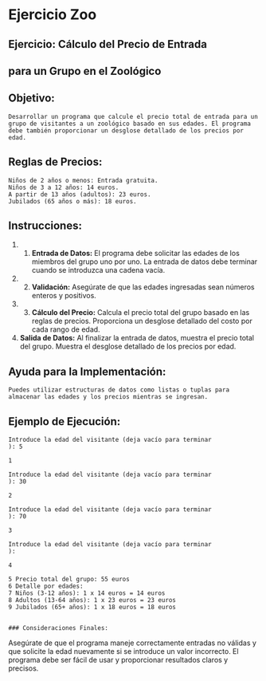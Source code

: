 # Ejercicio Zoo

## Ejercicio: Cálculo del Precio de Entrada

## para un Grupo en el Zoológico

## Objetivo:

```
Desarrollar un programa que calcule el precio total de entrada para un
grupo de visitantes a un zoológico basado en sus edades. El programa
debe también proporcionar un desglose detallado de los precios por
edad.
```
## Reglas de Precios:

```
Niños de 2 años o menos: Entrada gratuita.
Niños de 3 a 12 años: 14 euros.
A partir de 13 años (adultos): 23 euros.
Jubilados (65 años o más): 18 euros.
```
## Instrucciones:

1. 1. **Entrada de Datos:**
    El programa debe solicitar las edades de los miembros del grupo
    uno por uno.
    La entrada de datos debe terminar cuando se introduzca una
    cadena vacía.
2. 2. **Validación:**
    Asegúrate de que las edades ingresadas sean números enteros y
    positivos.
3. 3. **Cálculo del Precio:**
    Calcula el precio total del grupo basado en las reglas de precios.
    Proporciona un desglose detallado del costo por cada rango de
    edad.
4. **Salida de Datos:**
    Al finalizar la entrada de datos, muestra el precio total del grupo.
    Muestra el desglose detallado de los precios por edad.

## Ayuda para la Implementación:

```
Puedes utilizar estructuras de datos como listas o tuplas para
almacenar las edades y los precios mientras se ingresan.
```
## Ejemplo de Ejecución:

```
Introduce la edad del visitante (deja vacío para terminar
): 5
```
```
1
```
```
Introduce la edad del visitante (deja vacío para terminar
): 30
```
```
2
```
```
Introduce la edad del visitante (deja vacío para terminar
): 70
```
```
3
```
```
Introduce la edad del visitante (deja vacío para terminar
):
```
```
4
```
```
5 Precio total del grupo: 55 euros
6 Detalle por edades:
7 Niños (3-12 años): 1 x 14 euros = 14 euros
8 Adultos (13-64 años): 1 x 23 euros = 23 euros
9 Jubilados (65+ años): 1 x 18 euros = 18 euros
```
```
```
```
### Consideraciones Finales:

```
Asegúrate de que el programa maneje correctamente entradas no
válidas y que solicite la edad nuevamente si se introduce un valor
incorrecto.
El programa debe ser fácil de usar y proporcionar resultados claros y
precisos.
